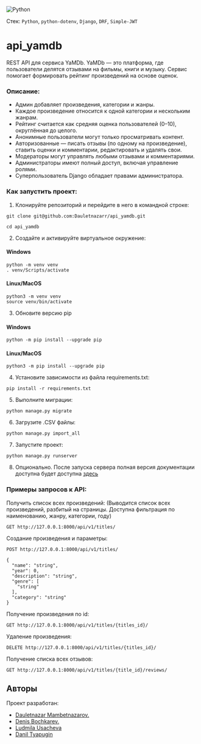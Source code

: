 ![Python](https://img.shields.io/badge/python-3670A0?style=for-the-badge&logo=python&logoColor=ffdd54)

Cтек: `Python`, `python-dotenv`, `Django`, `DRF`, `Simple-JWT`

# api_yamdb
REST API для сервиса YaMDb.
YaMDb — это платформа, где пользователи делятся отзывами на фильмы, книги и музыку. Сервис помогает формировать рейтинг произведений на основе оценок.
### Описание:

- Админ добавляет произведения, категории и жанры.
- Каждое произведение относится к одной категории и нескольким жанрам.
- Рейтинг считается как средняя оценка пользователей (0–10), округлённая до целого.
- Анонимные пользователи могут только просматривать контент.
- Авторизованные — писать отзывы (по одному на произведение), ставить оценки и комментарии, редактировать и удалять свои.
- Модераторы могут управлять любыми отзывами и комментариями.
- Администраторы имеют полный доступ, включая управление ролями.
- Суперпользователь Django обладает правами администратора.


### Как запустить проект:

1. Клонируйте репозиторий и перейдите в него в командной строке:

  ```
  git clone git@github.com:Dauletnazarr/api_yamdb.git
  ```

  ```
  cd api_yamdb
  ```

2. Cоздайте и активируйте виртуальное окружение:

  #### Windows
  ```
  python -m venv venv
  . venv/Scripts/activate
  ```
  #### Linux/MacOS
  ```
  python3 -m venv venv
  source venv/bin/activate
  ```

3. Обновите версию pip
  #### Windows
  ```
  python -m pip install --upgrade pip
  ```
  #### Linux/MacOS
  ```
  python3 -m pip install --upgrade pip
  ```

4. Установите зависимости из файла requirements.txt:
  ```
  pip install -r requirements.txt
  ```

5. Выполните миграции:

  ```
  python manage.py migrate
  ```

6. Загрузите .CSV файлы:

  ```
 python manage.py import_all
  ```

7. Запустите проект:

  ```
  python manage.py runserver
  ```
  
8. Опционально. После запуска сервера полная версия документации доступна будет доступна [здесь](http://127.0.0.1:8000/redoc/)

### Примеры запросов к API:

Получить список всех произведений:
(Выводится список всех произведений, разбитый на страницы.
Доступна фильтрация по наименованию, жанру, категории, году)

```
GET http://127.0.0.1:8000/api/v1/titles/
```

Создание произведения и параметры:

```
POST http://127.0.0.1:8000/api/v1/titles/
```
```
{
  "name": "string",
  "year": 0,
  "description": "string",
  "genre": [
    "string"
  ],
  "category": "string"
}
```

Получение произведения по id:

```
GET http://127.0.0.1:8000/api/v1/titles/{titles_id}/
```

Удаление произведения:

```
DELETE http://127.0.0.1:8000/api/v1/titles/{titles_id}/
```

Получение списка всех отзывов:

```
GET http://127.0.0.1:8000/api/v1/titles/{title_id}/reviews/
```

## Авторы
Проект разработан:
* [Dauletnazar Mambetnazarov.](https://github.com/Dauletnazarr/)
* [Denis Bochkarev.](https://github.com/alanbong)
* [Ludmila Usacheva](https://github.com/Lusya4400)
* [Danil Tyapugin](https://github.com/DanilTyapugin)

